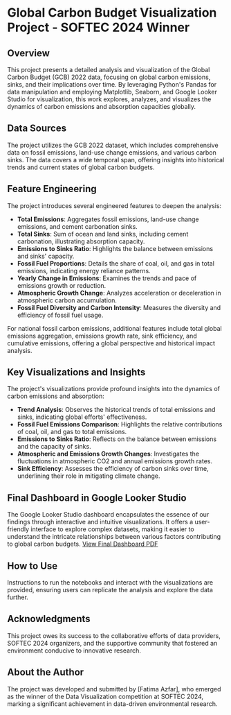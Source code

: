 # Global Carbon Budget Visualization Project - SOFTEC 2024 Winner

## Overview
This project presents a detailed analysis and visualization of the Global Carbon Budget (GCB) 2022 data, focusing on global carbon emissions, sinks, and their implications over time. By leveraging Python's Pandas for data manipulation and employing Matplotlib, Seaborn, and Google Looker Studio for visualization, this work explores, analyzes, and visualizes the dynamics of carbon emissions and absorption capacities globally.

## Data Sources
The project utilizes the GCB 2022 dataset, which includes comprehensive data on fossil emissions, land-use change emissions, and various carbon sinks. The data covers a wide temporal span, offering insights into historical trends and current states of global carbon budgets.

## Feature Engineering
The project introduces several engineered features to deepen the analysis:

- **Total Emissions**: Aggregates fossil emissions, land-use change emissions, and cement carbonation sinks.
- **Total Sinks**: Sum of ocean and land sinks, including cement carbonation, illustrating absorption capacity.
- **Emissions to Sinks Ratio**: Highlights the balance between emissions and sinks' capacity.
- **Fossil Fuel Proportions**: Details the share of coal, oil, and gas in total emissions, indicating energy reliance patterns.
- **Yearly Change in Emissions**: Examines the trends and pace of emissions growth or reduction.
- **Atmospheric Growth Change**: Analyzes acceleration or deceleration in atmospheric carbon accumulation.
- **Fossil Fuel Diversity and Carbon Intensity**: Measures the diversity and efficiency of fossil fuel usage.

For national fossil carbon emissions, additional features include total global emissions aggregation, emissions growth rate, sink efficiency, and cumulative emissions, offering a global perspective and historical impact analysis.

## Key Visualizations and Insights
The project's visualizations provide profound insights into the dynamics of carbon emissions and absorption:

- **Trend Analysis**: Observes the historical trends of total emissions and sinks, indicating global efforts' effectiveness.
- **Fossil Fuel Emissions Comparison**: Highlights the relative contributions of coal, oil, and gas to total emissions.
- **Emissions to Sinks Ratio**: Reflects on the balance between emissions and the capacity of sinks.
- **Atmospheric and Emissions Growth Changes**: Investigates the fluctuations in atmospheric CO2 and annual emissions growth rates.
- **Sink Efficiency**: Assesses the efficiency of carbon sinks over time, underlining their role in mitigating climate change.

## Final Dashboard in Google Looker Studio
The Google Looker Studio dashboard encapsulates the essence of our findings through interactive and intuitive visualizations. It offers a user-friendly interface to explore complex datasets, making it easier to understand the intricate relationships between various factors contributing to global carbon budgets.
[View Final Dashboard PDF](GCB_Dashboard.pdf)

## How to Use
Instructions to run the notebooks and interact with the visualizations are provided, ensuring users can replicate the analysis and explore the data further.

## Acknowledgments
This project owes its success to the collaborative efforts of data providers, SOFTEC 2024 organizers, and the supportive community that fostered an environment conducive to innovative research.

## About the Author
The project was developed and submitted by [Fatima Azfar], who emerged as the winner of the Data Visualization competition at SOFTEC 2024, marking a significant achievement in data-driven environmental research.

